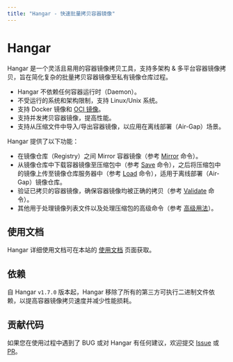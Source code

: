 ```yaml
---
title: "Hangar - 快速批量拷贝容器镜像"
---
```


# Hangar

Hangar 是一个灵活且易用的容器镜像拷贝工具，支持多架构 & 多平台容器镜像拷贝，旨在简化复杂的批量拷贝容器镜像至私有镜像仓库过程。

- Hangar 不依赖任何容器运行时（Daemon）。
- 不受运行的系统和架构限制，支持 Linux/Unix 系统。
- 支持 Docker 镜像和 [OCI 镜像](https://github.com/opencontainers/image-spec)。
- 支持并发拷贝容器镜像，提高性能。
- 支持从压缩文件中导入/导出容器镜像，以应用在离线部署（Air-Gap）场景。

Hangar 提供了以下功能：

- 在镜像仓库（Registry）之间 Mirror 容器镜像（参考 [Mirror](/docs/mirror/mirror) 命令）。
- 从镜像仓库中下载容器镜像至压缩包中（参考 [Save](/docs/save/save) 命令），之后将压缩包中的镜像上传至镜像仓库服务器中（参考 [Load](/docs/load/load) 命令），适用于离线部署（Air-Gap）镜像仓库。
- 验证已拷贝的容器镜像，确保容器镜像均被正确的拷贝（参考 [Validate](/docs/advanced-usage/validate) 命令）。
- 其他用于处理镜像列表文件以及处理压缩包的高级命令（参考 [高级用法](/docs/advanced-usage)）。

## 使用文档

Hangar 详细使用文档可在本站的 [使用文档](/zh/docs/) 页面获取。

## 依赖

自 Hangar `v1.7.0` 版本起，Hangar 移除了所有的第三方可执行二进制文件依赖，以提高容器镜像拷贝速度并减少性能损耗。

## 贡献代码

如果您在使用过程中遇到了 BUG 或对 Hangar 有任何建议，欢迎提交 [Issue](https://github.com/cnrancher/hangar/issues) 或 [PR](https://github.com/cnrancher/hangar/pulls)。
